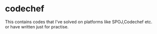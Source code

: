 # codechef
This contains codes that I've solved on platforms like SPOJ,Codechef etc. or have written just for practise.
